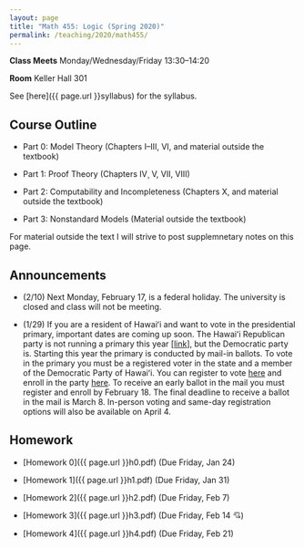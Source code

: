 ```yaml
---
layout: page
title: "Math 455: Logic (Spring 2020)"
permalink: /teaching/2020/math455/
---
```


**Class Meets** Monday/Wednesday/Friday 13:30–14:20

**Room** Keller Hall 301

See [here]({{ page.url }}syllabus) for the syllabus.

Course Outline
------

* Part 0: Model Theory (Chapters I–III, VI, and material outside the textbook)

* Part 1: Proof Theory (Chapters IV¸ V, VII, VIII)

* Part 2: Computability and Incompleteness (Chapters X, and material outside the textbook)

* Part 3: Nonstandard Models (Material outside the textbook) 

For material outside the text I will strive to post supplemnetary notes on this page.

Announcements
-------------

* (2/10) Next Monday, February 17, is a federal holiday. The university is closed and class will not be meeting.

* (1/29) If you are a resident of Hawaiʻi and want to vote in the presidential primary, important dates are coming up soon. The Hawaiʻi Republican party is not running a primary this year [[link](https://thehill.com/homenews/campaign/474243-hawaii-gop-cancels-presidential-preference-poll-and-commits-delegates-to)], but the Democratic party is. Starting this year the primary is conducted by mail-in ballots. To vote in the primary you must be a registered voter in the state and a member of the Democratic Party of Hawaiʻi. You can register to vote [here](https://olvr.hawaii.gov) and enroll in the party [here](https://hawaiidemocrats.org). To receive an early ballot in the mail you must register and enroll by February 18. The final deadline to receive a ballot in the mail is March 8. In-person voting and same-day registration options will also be available on April 4.


Homework
-------

* [Homework 0]({{ page.url }}h0.pdf) (Due Friday, Jan 24)

* [Homework 1]({{ page.url }}h1.pdf) (Due Friday, Jan 31)

* [Homework 2]({{ page.url }}h2.pdf) (Due Friday, Feb 7)

* [Homework 3]({{ page.url }}h3.pdf) (Due Friday, Feb 14 💘)

* [Homework 4]({{ page.url }}h4.pdf) (Due Friday, Feb 21)


